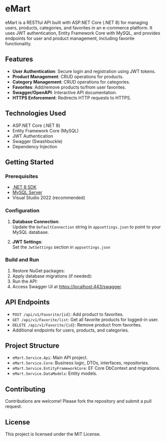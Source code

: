 # eMart

eMart is a RESTful API built with ASP.NET Core (.NET 8) for managing users, products, categories, and favorites in an e-commerce platform. It uses JWT authentication, Entity Framework Core with MySQL, and provides endpoints for user and product management, including favorite functionality.

## Features

- **User Authentication**: Secure login and registration using JWT tokens.
- **Product Management**: CRUD operations for products.
- **Category Management**: CRUD operations for categories.
- **Favorites**: Add/remove products to/from user favorites.
- **Swagger/OpenAPI**: Interactive API documentation.
- **HTTPS Enforcement**: Redirects HTTP requests to HTTPS.

## Technologies Used

- ASP.NET Core (.NET 8)
- Entity Framework Core (MySQL)
- JWT Authentication
- Swagger (Swashbuckle)
- Dependency Injection

## Getting Started

### Prerequisites

- [.NET 8 SDK](https://dotnet.microsoft.com/download/dotnet/8.0)
- [MySQL Server](https://dev.mysql.com/downloads/mysql/)
- Visual Studio 2022 (recommended)

### Configuration

1. **Database Connection**:  
   Update the `DefaultConnection` string in `appsettings.json` to point to your MySQL database.

2. **JWT Settings**:  
   Set the `JwtSettings` section in `appsettings.json`

### Build and Run

1. Restore NuGet packages:
2. Apply database migrations (if needed):
3. Run the API:
4. Access Swagger UI at [https://localhost:443/swagger](https://localhost:443/swagger).

## API Endpoints

- `POST /api/v1/Favorite/{id}`: Add product to favorites.
- `GET /api/v1/Favorite/list`: Get all favorite products for logged-in user.
- `DELETE /api/v1/Favorite/{id}`: Remove product from favorites.
- Additional endpoints for users, products, and categories.

## Project Structure

- `eMart.Service.Api`: Main API project.
- `eMart.Service.Core`: Business logic, DTOs, interfaces, repositories.
- `eMart.Service.EntityFrameworkCore`: EF Core DbContext and migrations.
- `eMart.Service.DataModels`: Entity models.

## Contributing

Contributions are welcome! Please fork the repository and submit a pull request.

## License

This project is licensed under the MIT License.
